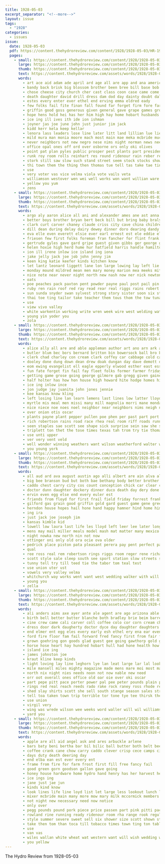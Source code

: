 ```yaml
---
title: 1928-05-03
excerpt_separator: "<!--more-->"
layout: issue
tags:
  - "1928"
categories:
  - issues
issue:
  date: 1928-05-03
  pdf: https://content.thehydroreview.com/content/1928/1928-05-03/HR-1928-05-03.pdf
  pages:
    - small: https://content.thehydroreview.com/content/1928/1928-05-03/small/HR-1928-05-03-01.jpg
      large: https://content.thehydroreview.com/content/1928/1928-05-03/large/HR-1928-05-03-01.jpg
      thumb: https://content.thehydroreview.com/content/1928/1928-05-03/thumbnails/HR-1928-05-03-01.jpg
      text: https://content.thehydroreview.com/assets/words/1928/1928-05-03/HR-1928-05-03-01.txt
      words:
        - art ace aid adam ade april ard age all are app and ana america ath ask angel adkins alla alice ago abby able acree ault
        - bandy back brisk big blossom brother been bree bill base bob boy bird billie bring but bond beer bis banks billy bottle bell brilliant business bottles butter boys blanche bout butterfly brings bean browne best born both brought ball block bushy ben bradley
        - chose cheese city church cher cast class coon case came come company clinton cor course coast carnegie calhoun caddo cecil corn coffee collins chamber christian centers county cream chaney camp comp can charles cheyenne
        - death daughter david drill dress dam dod day dainty doubt dally deal der dinner deputy does
        - estes every enter ever ethel end erving emma eldred eady
        - few folks fail fite finan fall found far forget firm fore farm for friday flowers figures flora free forth force fell falls fire fairly from friends first field frost fight fend fly
        - griffin good goss generous given general gave grape games grow gail greeson going guitar glidewell
        - hope hens hold hei has her him high hay home hobart husbands hoxie hur held hite hed hamilton helm heger had hardware hurt husband hermon heard hinton hall house hamner hon hasty hot heidebrecht hutsell hard hone health hydro how hesser
        - ice ing ill ives ith ide ion ishman
        - joyner jas joe june john just junior jim jack
        - kidd kerr kela keep kellar
        - lenora lass leaders lose line later litt land lillian lue lie lillie lydia lulu lon laven left live lavender large lead lucile lot latter little lone last let light league lower london lows learn lines lena
        - mild mura man monia moore mach most main mae meka mcbride much meals men mew made many monday matt mens miss miller missouri matter myrtle mong members morning more marshall may mary market march might mildred moser
        - never neighbors not new negro nese nims night norman news need noon now name
        - office opal ones off ord over osborne ors only oki olives
        - point pat plan pyles public prosper pest plants part president pop pla police pro para pitzer par present porter paper poage pen perry place pack pride people pan prior per pink points
        - runk roy room rolls reinhart res round ridenour rain reber read red ram royal reno run richard roby rate raney ryan ruzicka ran real
        - stork still saw slow such stand street seem stock stocks show sweet state session son sunday seems solo sales she silks storie shape saturday stockton store story saale sell sons sincere short sol style second staples sible service school shown senior spor see salad south sale seta sur
        - thi town them the thing then thomas tue tell tas take tae tiny ten thet towns thick tira tall than trip
        - use
        - very voter vas vice velma viola vote vails veta
        - williamson westover wen wei well works won want willian ware willing while watch wind went weatherford word wise williams worth weak water weather wes winning week walters work william wells wall will west with wilson weeks walter wife white was
        - yellow you yum
        - zens
    - small: https://content.thehydroreview.com/content/1928/1928-05-03/small/HR-1928-05-03-02.jpg
      large: https://content.thehydroreview.com/content/1928/1928-05-03/large/HR-1928-05-03-02.jpg
      thumb: https://content.thehydroreview.com/content/1928/1928-05-03/thumbnails/HR-1928-05-03-02.jpg
      text: https://content.thehydroreview.com/assets/words/1928/1928-05-03/HR-1928-05-03-02.txt
      words:
        - argo aly aaron alice all ani and alexander ames ane ast anna are alta alfalfa alma able
        - better boys brother bryan bert beck bill but bring baby braly break begin bergen block bunch ben big boon bros bond bees bennie been boes blanche bandy boker
        - clark curt carver chaney claude criss city cave china childre car coffee clock clinton child cake course chow cream can colony
        - dill dean during delay dairy dewey dinner doro dearing dandy dry day double dick daley dodge dunlap daughters daughter dauch
        - eva elle even everett elsie ever earl ernest est ele eddie elie end emmet
        - friesen few first folks foreman fran fancher for flint frank froese fine fountain ford field from fish friday
        - gertrude gyles gave gard gripe guest given gibbs ger george glad good gaylor
        - helen hoxie high herd hume hur hatfield harris handle hamilton her hydro home head herbert hes henry hope had honor house hearing hammons has held
        - ion ill irene inlow ice island ing iona
        - jake jelly jack joe job john jenny jim
        - keen king katie keefer kinds kitchen know
        - let lantz leonard liggett lane lon large lowing lay left lie leo lila lem leen lee london louise less last little loatman leer late
        - monday mound mildred mean men mary money marion mea meeks mith mors many made much morning melba miller mer mac milk mexico mollie may mustard marie miss monia
        - nice note near never night north new nash now ner nick newton noon
        - oats
        - poe peaches pack paxton pent powder payne paul post pail pin per profit patterson pretty people pan preacher pullen
        - ruby ren rain roof red ray read rear real riggs rains robert roy rust roark ritch ridenour ringler rhode
        - sun sunda snyder swan sylvest strong story sister soon six store smith sat sarah see short storm saturday speaks standard show service sit sor soi shower suit soap say she start stan supper son sunday school said
        - thai toe ting tailor take teacher them tous thom the tow tuna too thelma ton thyng tak tin ties
        - use
        - view vivo valley
        - white warkentin working write wren week wire west welding water wife wilson weatherford weld williams with wyatt watch went will wilsey wright walter wilma work was welder wait weather
        - young yin yoder you
        - zola
    - small: https://content.thehydroreview.com/content/1928/1928-05-03/small/HR-1928-05-03-03.jpg
      large: https://content.thehydroreview.com/content/1928/1928-05-03/large/HR-1928-05-03-03.jpg
      thumb: https://content.thehydroreview.com/content/1928/1928-05-03/thumbnails/HR-1928-05-03-03.jpg
      text: https://content.thehydroreview.com/assets/words/1928/1928-05-03/HR-1928-05-03-03.txt
      words:
        - alice ally all are and able appleman author art ano arn ark armas aun apple anna amos
        - butler blum bec bors bernard britton bin bowersock ball bro bryan bridges been bernie buick bert both brate business but best bethel bryson
        - clerk chad charley con cream clark coffey car cabbage cold cay close church city christ canta county cris col crees caller carnegie canal call can challis come cousin comes clinton cox
        - dooley done dung down dean drew doak dungan day dave demott daughter
        - eom ewing evangelist ell eagle epperly elwood esther east esser entz ence ely emo earnest every
        - fun fate forget fin fail fay fleet folks former farmer friday from farrell floyd for found fresh friends fry
        - getting game grose going george gilmore gab gregg given gaines grade
        - half holter has how hon house high howard hite hodge homes hier hundred henry held hom hydro home her hei honor herman had
        - ice ing inlow ince
        - jon judge jay juanita john jones jennie
        - kee kansas know kling
        - left losing line lan learn lemens last lines low latter lloyd ler lee live little list
        - myrtle mis meal men missi many mill magnolia morri mane monday maud miller melvin mae miss man made miles martin min measles mail mite ming may
        - nice niece noe noes noel neighbor near neighbors nims neigh nie now newton night not north
        - over onion otis oscar
        - plants payne plant pepper pullen poe phen per past part port pleasure
        - rich robertson rains road race rhea real room riff roads running ruth res retz ralph run royal reno rey rockholt russell
        - seen staples sae scott see shape sick surprise sein saw she sons session side seer sunday saturday steele sup sun sullens spring son sarna sales stanfill shall spar south school service sund sur
        - triplett ton thet the tose times texas tah trom try tie thomas teach them thompson
        - use unti upper
        - ver very vent veld
        - well wonder winning weathers want wilson weatherford walter wesley weeks weather was working week west with wife walker will went
        - you young york
    - small: https://content.thehydroreview.com/content/1928/1928-05-03/small/HR-1928-05-03-04.jpg
      large: https://content.thehydroreview.com/content/1928/1928-05-03/large/HR-1928-05-03-04.jpg
      thumb: https://content.thehydroreview.com/content/1928/1928-05-03/thumbnails/HR-1928-05-03-04.jpg
      text: https://content.thehydroreview.com/assets/words/1928/1928-05-03/HR-1928-05-03-04.txt
      words:
        - all aud ard ava august austin ago alli albert are ain alva aleo and
        - big bee branson bud but both bae bethany body better brother busing baby blake bring blanch beams buy black bill bright boys best
        - caddo chest carry city cos count conception chick car clear comfort chas cheer clinton coupe come chet cox can
        - doctor dunn daughter dockery dinner duco death day dery done
        - ervin even egg else end every euler est
        - friends from floyd for first frail field friday forrest frank flock fresh franke forget
        - gilford gas grain good griffin gold gard guest game gene green grade
        - herndon house hopes hail hone hand happy hamner hind home him hydro her hada had helen has held health
        - ing ira
        - just jack joe joseph jim
        - kansas kimble kid
        - lowell low laura last life les lloyd left leer lee later long large light
        - mens may mail miller meals model mash mat matter many mexico miss morgan mile man mule mapel most mis mcalester mound morning messer monday
        - night nowka new north nin not now
        - ottinger oni only old ora ocie ova older
        - pedrick place piston pata pleasant perera pay pent perfect part pour poor phy pere peden pepper packard pon price pers pete plants
        - qual
        - ree ross real rem robertson rings riggs room reger rene richardson rain roy ridge reynolds ralph radio rest
        - scott style sale sleep south see sport station slow streets stone size sen sunday suits seen sandlin stockton stock spott stay sodd smith sake sodders small summer season surprise silk sudan send she seven side sick sunshine saturday
        - tunny tell try till teed tie the tabor tom teal test
        - use union uter ust
        - vowels very valley velma
        - whitchurch way works went want west wedding walker with will working waste was wool wife week wykert weatherford while watson work weeks wand winter
        - young you
        - zella
    - small: https://content.thehydroreview.com/content/1928/1928-05-03/small/HR-1928-05-03-05.jpg
      large: https://content.thehydroreview.com/content/1928/1928-05-03/large/HR-1928-05-03-05.jpg
      thumb: https://content.thehydroreview.com/content/1928/1928-05-03/thumbnails/HR-1928-05-03-05.jpg
      text: https://content.thehydroreview.com/assets/words/1928/1928-05-03/HR-1928-05-03-05.txt
      words:
        - ali anders aims axe ayer ante ale agent are ago arizona able all ace and armstrong ask
        - birth bell better butter blanche both bradley brie beim barre big bade barn brother bray ben billo bridge been boys book bricks bandy bargman bur bill black block business but bring beach bai bet buyers bart bob beck binge button bishop buy brown bank binder bere
        - cine crew came cali carver coll coffee colo cor corn cream chandler call comb cheese cross carry carl come case cee cordell clinton city cheek cant college cox con crown child chick care can
        - dress door dark daugherty doctor dyce day daughter daughters dungan date doak dan dry dinner
        - end elmer ent egg eles every early esh ethel ery ena ear even eon edmond eva east eck emerson ege
        - ford fire floor fam fail forward fred fancy first from fair for few flock far friends fruits felton fitting farm fed foot fee fey ferguson
        - grown goehring gon goods glad guest gee going gawthorp gold gilchrist getting good game grand gallon
        - horse hose heart hay hundred hobart hull had hone health how home held hydro heap hart harvest hinton hai hal har hag hei hamburger him house handle husband hens hey henke has hin heen her harold hatle
        - island ice ing
        - james johnston joe
        - kraut kline keep kinds
        - light loving lay line leghorn lye lan leat large lar lal look little lee living law less loss lunch leland
        - mile mansell miles mighty magazine made mens mare moi most market mong morgan may more mail mai men many model melin money mackey march monds muslin macatee males maybe man mick mary
        - north nix night nies needs noon not now nable new need
        - orr oot overall ones office old oar oie over oki oscar
        - part pepe pitt pace porter power pal pee peter pounds plain poage per pane pop pool pack pan pump poe poor paper pound place patient past persons plan price pay peer pair pint post pail
        - rings red real reach reeds rado rake rock raney ross rhode reno ree rash rough res
        - shed slay shirts scott she sell south stange season sales strain sunny small sister set spring setting shingles summer stolen sylvester suits seed silk sarah stephenson ser strong store son sunday severe second spies sake seal stock sale sash saturday sick sudan see standard socks service sweet start single sal sarat send sha shape
        - tell toa taken town trip terrible tor tone tye tee thirsk the ties team teach than teat taylor ture tite tie trish ton try take
        - use union
        - virgil very
        - wing was wrede wilson wee weeks word waller will wil williams wife with warning wood white west while wat write well work way wide wey want week weatherford weight wells wall
        - yard you
    - small: https://content.thehydroreview.com/content/1928/1928-05-03/small/HR-1928-05-03-06.jpg
      large: https://content.thehydroreview.com/content/1928/1928-05-03/large/HR-1928-05-03-06.jpg
      thumb: https://content.thehydroreview.com/content/1928/1928-05-03/thumbnails/HR-1928-05-03-06.jpg
      text: https://content.thehydroreview.com/assets/words/1928/1928-05-03/HR-1928-05-03-06.txt
      words:
        - apple are all aid angel ask and ares arbuckle arlene
        - bars baty beni bertha bar bil bilic ball butter both belt been bill binder beatty bassler best bud business but brea board
        - coffee crank cane chow carry caddo clever crisp cece camps city cream cake county chick call card care can corn chase
        - days duty death deering day
        - end elba ean est ever every ent
        - frame from fire for farm frost first fill free fancy fail
        - good green gorn goodson gallon gave going
        - honey house hardware home hydro hand henry has her harvest heart high head harvester hens health harry ham husband
        - ice ings ing
        - jane just jae jun
        - kinds kind know
        - look lines life line loyd list let large less lookout lunch last late
        - mixer mcbride main many more mow mary milk mccormick members miss market minnie may motto mol measles
        - not night new necessary need now notice
        - only over
        - pegg pounds pound pork piece price passen part pink pitti pack per painting plenty penny place power present pure powder
        - rowland rine running ready ridenour room rha range rook regular rae real
        - style summer severe sweet sell six shower size scott shown stores sor sock sae soon side standard speed such solid step selling see still score saturday son star special stage save standing stock show service sanborn soap set school sugar saving
        - take then tom than toca till tobacco times town ting ton table tee them the tio tea tho tines taper
        - use
        - van vas
        - wiles wallan white wheat wat western want will wish wedding with weak way was won week work wide weeks
        - you yellow
---
```


The Hydro Review from 1928-05-03

<!--more-->

